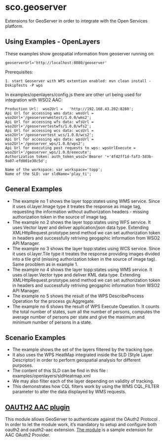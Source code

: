 # sco.geoserver
Extensions for GeoServer in order to integrate with the Open Services platform.


## Using Examples - OpenLayers

These examples show geospatial information from geoserver running on:

    geoserverUrl='http://localhost:8080/geoserver'
    
Prerequisites:

    1. start Geoserver with WPS extention enabled: mvn clean install -DskipTests -P wps
    
In examples/openlayers/config.js there are other url being used for integration with WSO2 AAC:

    Production Url:  wso2Url =   'http://192.168.43.202:8280'; 
    Api Url for accessing wms data: wmsUrl =    wso2Url+'/geoserverwmstest/1.0.0/wms2';
    Api Url for accessing wfs data: wfsUrl =    wso2Url+'/geoservertestwfs/1.0.0/wfs2';
    Api Url for accessing wcs data: wcsUrl =    wso2Url+'/geoservertest_wcs/1.0.0/wcs2';
    Api Url for accessing wps data: wpsUrl =    wso2Url+'/geoserver_wps/1.0.0/wps2';
    Api Url for executing post requests to wps: wpsUrlExecute =    wso2Url+'/geoserver_wps/1.0.0/execute';
    Authorization token: auth_token_wso2='Bearer '+'4f42ff1d-faf3-3d3b-9a07-efd001e38c5d';
    
    Name of the workspace: var workspace='topp';
    Name of the SLD: var sldName='play_ti';

## General Examples
 - The example no 1 shows the layer topp:states using WMS service. Since it uses ol.layer.Image type it treates the response as image tag, requesting the information without authorization headers - missing authorization token in the source of image tag.
 - The example no 2 shows the layer topp:states using WFS service. It uses Vector layer and deliver application/json data type. Extending XMLHttpRequest.prototype.send method we can set authorization token in headers and successfully retriving geogaphic information from WSO2 API Manager.
 - The example no 3 shows the layer topp:states using WCS service. Since it uses ol.layer.Tile type it treates the response providing images divided into a tile grid (missing authorization token in the source of image tag). Same prooblem as in example 1.
 - The example no 4 shows the layer topp:states using WMS service. It uses ol.layer.Vector type and deliver KML data type. Extending XMLHttpRequest.prototype.send method we can set authorization token in headers and successfully retriving geogaphic information from WSO2 API Manager.
 - The example no 5 shows the result of the WPS DescribeProcess Operation for the process gs:Aggregate.
 - The example no 6 shows the result of WPS Execute Operation. It counts the total number of states, sum all the number of persons, computes the average number of persons per state and give the maximum and minimum number of persons in a state.
 
 
## Scenario Examples

 - The example shows the set of the layers filtered by the tracking type.
 - It also uses the WPS HeatMap integrated inside the SLD (Style Layer Descriptor) in order to perform geospatial analysis for different purposes.
 - The content of this SLD can be find in this file : examples/openlayers/sldHeatmap.xml
 - We may also filter each of the layer depending on validity of tracking.
 - This demonstrates how CQL filters work by using the WMS CQL_FILTER  parameter to alter the data displayed by WMS requests.

## [OAUTH2 AAC plugin](https://github.com/smartcommunitylab/sco.geoserver/tree/master/aac.provider#)

This module allows GeoServer to authenticate against the OAuth2 Protocol .
In order to let the module work, it’s mandatory to setup and configure both oauth2 and oauth2-aac extension.
[The module](https://github.com/smartcommunitylab/sco.geoserver/tree/master/aac.provider#) is a sample extension for AAC OAuth2 Provider. 






